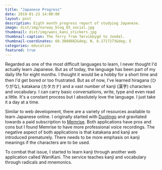 ```yaml
---
title: "Japanese Progress"
date: 2019-01-23 14:00:00
layout: post
description: Eigth month progress report of studying Japanese.
image: dist/img/norway_blog_03_social.jpg
thumbnail: dist/img/wani_kani_stickers.jpg
thumbnail-caption: The ferry from Tørvikbygd to Jondal.
thumbnail-coordinates: 60.3008882&deg; N, 6.1717273&deg; E
categories: education
featured: true
---
```


Regarded as one of the most difficult languages to learn, I never thought I'd actually learn Japanese. But as of today, the language has been part of my daily life for eight months. I thought it would be a hobby for a short time and then I'd get bored or too frustrated. But as of now, I've learned hiragana (ひりがな), katakana (カタカナ) and a vast number of kanji (漢字) characters and vocabulary. I can carry basic conversations, write, type and even read a little. It's a constant process but I absolutely love the language. I just take it a day at a time.

Similar to web development, there are a variety of resources available to learn Japanese online. I originally started with [Duolingo](https://www.duolingo.com/) and gravitated towards a paid subscription to [Memrise](https://www.memrise.com/). Both applications have pros and cons but I found Memrise to have more professional voice recordings. The negative aspect of both applications is that katakana and kanji are introduced prematurely. There needs to be more emphasis on kanji meanings if the characters are to be used.

To combat that issue, I started to learn kanji through another web application called WaniKani. The service teaches kanji and vocabulary through radicals and mnemonics.